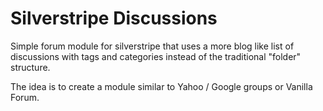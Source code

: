 Silverstripe Discussions
========================

Simple forum module for silverstripe that uses a more blog like list of
discussions with tags and categories instead of the traditional
"folder" structure.

The idea is to create a module similar to Yahoo / Google groups or
Vanilla Forum.
